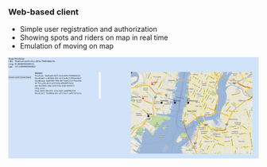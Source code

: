 ### Web-based client
* Simple user registration and authorization
* Showing spots and riders on map in real time
* Emulation of moving on map

![App](app.png)